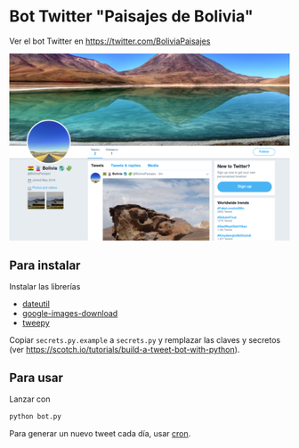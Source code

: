 # Bot Twitter "Paisajes de Bolivia"

Ver el bot Twitter en https://twitter.com/BoliviaPaisajes

[![Bot Twitter](./bot.png)](https://twitter.com/BoliviaPaisajes)

## Para instalar

Instalar las librerías

- [dateutil](http://labix.org/python-dateutil)
- [google-images-download](https://pypi.org/project/google-images-download/)
- [tweepy](https://pypi.org/project/tweepy/)

Copiar `secrets.py.example` a `secrets.py` y remplazar las claves y secretos (ver https://scotch.io/tutorials/build-a-tweet-bot-with-python).

## Para usar

Lanzar con

```bash
python bot.py
```

Para generar un nuevo tweet cada día, usar [cron](https://es.wikipedia.org/wiki/Cron_(Unix)).
